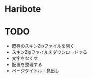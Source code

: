 # Haribote

# TODO

<!-- - 既存の画像ファイルを開く -->
- 既存のスキンZipファイルを開く
- スキンZipファイルをダウンロードする
- 文字をなくす
- 配置を整理する
- ページタイトル・見出し